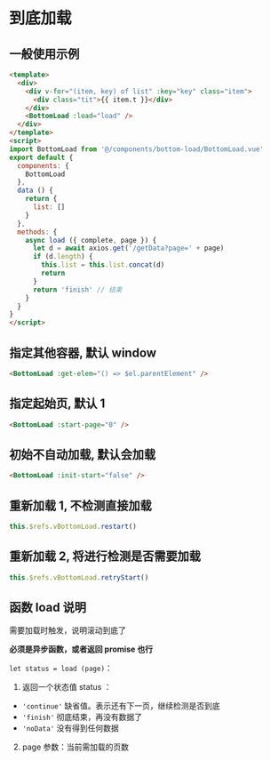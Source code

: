# 到底加载

## 一般使用示例

```html
<template>
  <div>
    <div v-for="(item, key) of list" :key="key" class="item">
      <div class="tit">{{ item.t }}</div>
    </div>
    <BottomLoad :load="load" />
  </div>
</template>
<script>
import BottomLoad from '@/components/bottom-load/BottomLoad.vue'
export default {
  components: {
    BottomLoad
  },
  data () {
    return {
      list: []
    }
  },
  methods: {
    async load ({ complete, page }) {
      let d = await axios.get('/getData?page=' + page)
      if (d.length) {
        this.list = this.list.concat(d)
        return
      }
      return 'finish' // 结束
    }
  }
}
</script>

```

## 指定其他容器, 默认 window

```html
<BottomLoad :get-elem="() => $el.parentElement" />
```

## 指定起始页, 默认 1

```html
<BottomLoad :start-page="0" />
```

## 初始不自动加载, 默认会加载

```html
<BottomLoad :init-start="false" />
```

## 重新加载 1, 不检测直接加载

```js
this.$refs.vBottomLoad.restart()
```

## 重新加载 2, 将进行检测是否需要加载

```js
this.$refs.vBottomLoad.retryStart()
```



## 函数 load 说明

需要加载时触发，说明滚动到底了

**必须是异步函数，或者返回 promise 也行**

`let status = load (page)`：

1. 返回一个状态值 status ：
  - `'continue'` 缺省值。表示还有下一页，继续检测是否到底
  - `'finish'` 彻底结束，再没有数据了
  - `'noData'` 没有得到任何数据
2. page 参数：当前需加载的页数

